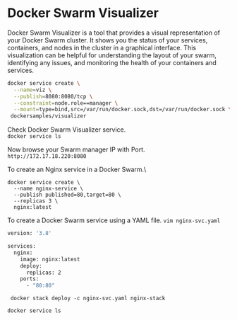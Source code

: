 # Docker Swarm Visualizer

Docker Swarm Visualizer is a tool that provides a visual representation of your Docker Swarm cluster. It shows you the status of your services, containers, and nodes in the cluster in a graphical interface. This visualization can be helpful for understanding the layout of your swarm, identifying any issues, and monitoring the health of your containers and services.

```bash
docker service create \
  --name=viz \
  --publish=8080:8080/tcp \
  --constraint=node.role==manager \
  --mount=type=bind,src=/var/run/docker.sock,dst=/var/run/docker.sock \
 dockersamples/visualizer
```
Check Docker Swarm Visualizer service.\
`docker service ls`

Now browse your Swarm manager IP with Port.\
`http://172.17.18.220:8080`

To create an Nginx service in a Docker Swarm.\
```
docker service create \
  --name nginx-service \
  --publish published=80,target=80 \
  --replicas 3 \
  nginx:latest
```

To create a Docker Swarm service using a YAML file.
`vim nginx-svc.yaml`
```bash
version: '3.8'

services:
  nginx:
    image: nginx:latest
    deploy:
      replicas: 2
    ports:
      - "80:80"
```
` docker stack deploy -c nginx-svc.yaml nginx-stack`

`docker service ls`

